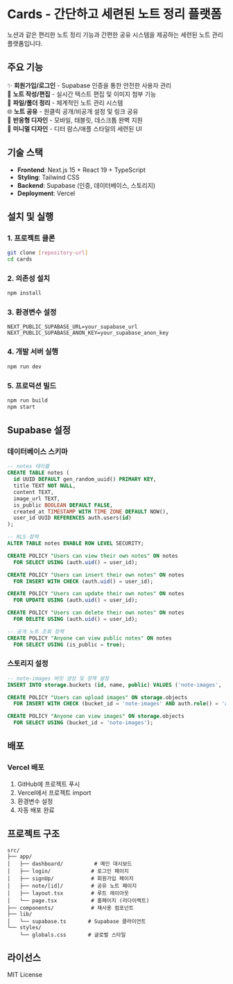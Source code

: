 # Cards - 간단하고 세련된 노트 정리 플랫폼

노션과 같은 편리한 노트 정리 기능과 간편한 공유 시스템을 제공하는 세련된 노트 관리 플랫폼입니다.

## 주요 기능

✨ **회원가입/로그인** - Supabase 인증을 통한 안전한 사용자 관리  
📝 **노트 작성/편집** - 실시간 텍스트 편집 및 이미지 첨부 기능  
📁 **파일/폴더 정리** - 체계적인 노트 관리 시스템  
🌐 **노트 공유** - 원클릭 공개/비공개 설정 및 링크 공유  
📱 **반응형 디자인** - 모바일, 태블릿, 데스크톱 완벽 지원  
🎨 **미니멀 디자인** - 디터 람스/애플 스타일의 세련된 UI

## 기술 스택

- **Frontend**: Next.js 15 + React 19 + TypeScript
- **Styling**: Tailwind CSS
- **Backend**: Supabase (인증, 데이터베이스, 스토리지)
- **Deployment**: Vercel

## 설치 및 실행

### 1. 프로젝트 클론
```bash
git clone [repository-url]
cd cards
```

### 2. 의존성 설치
```bash
npm install
```

### 3. 환경변수 설정
```env
NEXT_PUBLIC_SUPABASE_URL=your_supabase_url
NEXT_PUBLIC_SUPABASE_ANON_KEY=your_supabase_anon_key
```

### 4. 개발 서버 실행
```bash
npm run dev
```

### 5. 프로덕션 빌드
```bash
npm run build
npm start
```

## Supabase 설정

### 데이터베이스 스키마

```sql
-- notes 테이블
CREATE TABLE notes (
  id UUID DEFAULT gen_random_uuid() PRIMARY KEY,
  title TEXT NOT NULL,
  content TEXT,
  image_url TEXT,
  is_public BOOLEAN DEFAULT FALSE,
  created_at TIMESTAMP WITH TIME ZONE DEFAULT NOW(),
  user_id UUID REFERENCES auth.users(id)
);

-- RLS 정책
ALTER TABLE notes ENABLE ROW LEVEL SECURITY;

CREATE POLICY "Users can view their own notes" ON notes
  FOR SELECT USING (auth.uid() = user_id);

CREATE POLICY "Users can insert their own notes" ON notes
  FOR INSERT WITH CHECK (auth.uid() = user_id);

CREATE POLICY "Users can update their own notes" ON notes
  FOR UPDATE USING (auth.uid() = user_id);

CREATE POLICY "Users can delete their own notes" ON notes
  FOR DELETE USING (auth.uid() = user_id);

-- 공개 노트 조회 정책
CREATE POLICY "Anyone can view public notes" ON notes
  FOR SELECT USING (is_public = true);
```

### 스토리지 설정

```sql
-- note-images 버킷 생성 및 정책 설정
INSERT INTO storage.buckets (id, name, public) VALUES ('note-images', 'note-images', true);

CREATE POLICY "Users can upload images" ON storage.objects
  FOR INSERT WITH CHECK (bucket_id = 'note-images' AND auth.role() = 'authenticated');

CREATE POLICY "Anyone can view images" ON storage.objects
  FOR SELECT USING (bucket_id = 'note-images');
```

## 배포

### Vercel 배포
1. GitHub에 프로젝트 푸시
2. Vercel에서 프로젝트 import
3. 환경변수 설정
4. 자동 배포 완료

## 프로젝트 구조

```
src/
├── app/
│   ├── dashboard/          # 메인 대시보드
│   ├── login/             # 로그인 페이지
│   ├── signUp/            # 회원가입 페이지
│   ├── note/[id]/         # 공유 노트 페이지
│   ├── layout.tsx         # 루트 레이아웃
│   └── page.tsx           # 홈페이지 (리다이렉트)
├── components/            # 재사용 컴포넌트
├── lib/
│   └── supabase.ts       # Supabase 클라이언트
└── styles/
    └── globals.css       # 글로벌 스타일
```

## 라이선스

MIT License